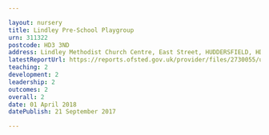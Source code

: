 ```yaml
---

layout: nursery
title: Lindley Pre-School Playgroup
urn: 311322
postcode: HD3 3ND
address: Lindley Methodist Church Centre, East Street, HUDDERSFIELD, HD3 3ND
latestReportUrl: https://reports.ofsted.gov.uk/provider/files/2730055/urn/311322.pdf
teaching: 2
development: 2
leadership: 2
outcomes: 2
overall: 2
date: 01 April 2018 
datePublish: 21 September 2017

---
```

